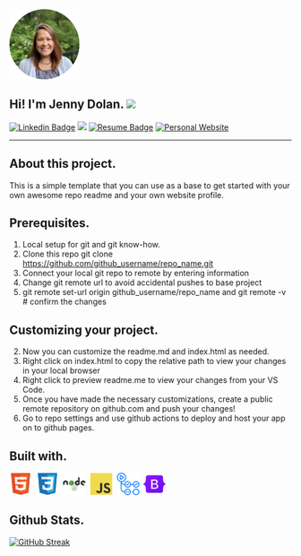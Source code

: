 
<head>
    <meta charset="UTF-8">
    <meta name="viewport" content="width=device-width, initial-scale=1.0">

<div id="header" align="left" vertical-align ="bottom">
<img src = "./imageassets/jennyd.png" width = "125"/>
</div>
</head>

<h2> Hi! I'm Jenny Dolan. <img src="https://media.giphy.com/media/hvRJCLFzcasrR4ia7z/giphy.gif" width="30px" vertical-align = "bottom"/></h2>
<div id="badges" align="left">

[![Linkedin Badge](https://img.shields.io/badge/-Jenny_Dolan-blue?style=flat&logo=Linkedin&logoColor=white)](https://www.linkedin.com/in/jenniferdolan/)
![](https://komarev.com/ghpvc/?username=brightvibesrock&color=ff69b4&abbreviated=true&base=1000&label=Profile+Views)
[![Resume Badge](https://img.shields.io/badge/-Resume-red?style=flat&height=24&logo=Resume&logoColor=white)](https://brightvibesrock.github.io/myresume/)
[![Personal Website](https://img.shields.io/badge/-Website-green?style=flat&height=24&logo=website&logoColor=white)](https://brightvibesrock.github.io/brightvibes/)
</div>
<div align="left" vertical-align "center">

<hr>

## About this project.
This is a simple template that you can use as a base to get started with your own awesome repo readme and your own website profile.

## Prerequisites.

1. Local setup for git and git know-how.
2. Clone this repo git clone https://github.com/github_username/repo_name.git
3. Connect your local git repo to remote by entering information
4. Change git remote url to avoid accidental pushes to base project
5. git remote set-url origin github_username/repo_name and git remote -v # confirm the changes

## Customizing your project.
2. Now you can customize the readme.md and index.html as needed.
5. Right click on index.html to copy the relative path to view your changes in your local browser
6. Right click to preview readme.me to view your changes from your VS Code.
7. Once you have made the necessary customizations, create a public remote repository on github.com and push your changes!
8. Go to repo settings and use github actions to deploy and host your app on to github pages.

## Built with.

  <img src="./imageassets/html5-original.svg" title="HTML5" alt="HTML" width="40" height="40"/>&nbsp;
  <img src="./imageassets/css3-original.svg" title="CSS3" alt="CSS3" width="40" height="40"/>&nbsp;
  <img src="./imageassets/nodejs-original-wordmark.svg" title="NodeJS" alt="NodeJS" width="40" height="40"/>&nbsp;
  <img src="./imageassets/javascript-original.svg" title="JavaScrpt" alt="JS" width="40" height="40"/>&nbsp;
  <img src="./imageassets/githubactions-plain.svg" title="GithubActions" alt="GHA" width="40" height="40"/>&nbsp;
  <img src="./imageassets/bootstrap-original.svg" title="Bootstrap" alt="Bootstrap" width="40" height="40"/>&nbsp;

## Github Stats.
<a href="https://git.io/streak-stats"><img src="https://github-readme-streak-stats.herokuapp.com?user=brightvibesrock&border_radius=4&mode=weekly&card_width=450&card_height=150&type=png" alt="GitHub Streak"/></a>
